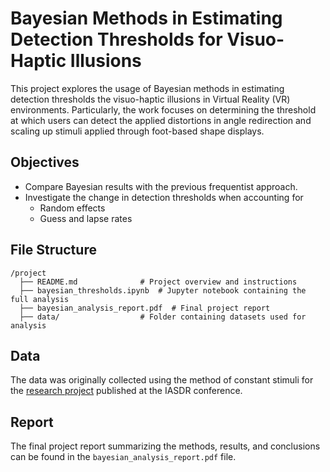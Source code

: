 # Bayesian Methods in Estimating Detection Thresholds for Visuo-Haptic Illusions

This project explores the usage of Bayesian methods in estimating detection thresholds the visuo-haptic illusions in Virtual Reality (VR) environments. Particularly, the work focuses on determining the threshold at which users can detect the applied distortions in angle redirection and scaling up stimuli applied through foot-based shape displays.

## Objectives
- Compare Bayesian results with the previous frequentist approach.
- Investigate the change in detection thresholds when accounting for
    - Random effects
    - Guess and lapse rates

## File Structure
```
/project
  ├── README.md              # Project overview and instructions
  ├── bayesian_thresholds.ipynb  # Jupyter notebook containing the full analysis
  ├── bayesian_analysis_report.pdf  # Final project report
  ├── data/                  # Folder containing datasets used for analysis
```


## Data
 The data was originally collected using the method of constant stimuli for the [research project](https://dl.designresearchsociety.org/iasdr/iasdr2023/fullpapers/164/) published at the IASDR conference.

## Report
The final project report summarizing the methods, results, and conclusions can be found in the `bayesian_analysis_report.pdf` file.